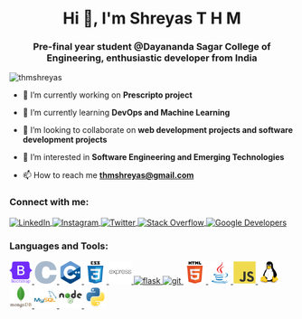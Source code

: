 <h1 align="center">Hi 👋, I'm Shreyas T H M</h1>
<h3 align="center">Pre-final year student @Dayananda Sagar College of Engineering, enthusiastic developer from India</h3>

<p align="left"> <img src="https://komarev.com/ghpvc/?username=thmshreyas&label=Profile%20views&color=0e75b6&style=flat" alt="thmshreyas" /> </p>

- 🔭 I’m currently working on **Prescripto project**

- 🌱 I’m currently learning **DevOps and Machine Learning**

- 👯 I’m looking to collaborate on **web development projects and software development projects**

- 👀 I’m interested in **Software Engineering and Emerging Technologies**

- 📫 How to reach me **thmshreyas@gmail.com**

<h3 align="left">Connect with me:</h3>
<p align="left">
  <a href="https://linkedin.com/in/shreyas-t-h-m" target="blank">
    <img align="center" src="https://raw.githubusercontent.com/rahuldkjain/github-profile-readme-generator/master/src/images/icons/Social/linked-in-alt.svg" alt="LinkedIn" height="30" width="40" />
  </a>
  <a href="https://instagram.com/your_instagram_username" target="blank">
    <img align="center" src="https://cdn.jsdelivr.net/npm/simple-icons@v5/icons/instagram.svg" alt="Instagram" height="30" width="40" />
  </a>
  <a href="https://twitter.com/your_twitter_username" target="blank">
    <img align="center" src="https://cdn.jsdelivr.net/npm/simple-icons@v5/icons/twitter.svg" alt="Twitter" height="30" width="40" />
  </a>
  <a href="[https://stackoverflow.com/users/your_stackoverflow_id](https://stackexchange.com/users/39388371/shreyas-t-h-m)" target="blank">
    <img align="center" src="https://cdn.jsdelivr.net/npm/simple-icons@v5/icons/stackoverflow.svg" alt="Stack Overflow" height="30" width="40" />
  </a>
  <a href="https://developers.google.com/profile/your_google_profile" target="blank">
    <img align="center" src="https://cdn.jsdelivr.net/npm/simple-icons@v5/icons/google.svg" alt="Google Developers" height="30" width="40" />
  </a>
</p>

<h3 align="left">Languages and Tools:</h3>
<p align="left">
  <a href="https://getbootstrap.com" target="_blank" rel="noreferrer"> <img src="https://raw.githubusercontent.com/devicons/devicon/master/icons/bootstrap/bootstrap-plain-wordmark.svg" alt="bootstrap" width="40" height="40"/> </a>
  <a href="https://www.cprogramming.com/" target="_blank" rel="noreferrer"> <img src="https://raw.githubusercontent.com/devicons/devicon/master/icons/c/c-original.svg" alt="c" width="40" height="40"/> </a>
  <a href="https://www.w3schools.com/cpp/" target="_blank" rel="noreferrer"> <img src="https://raw.githubusercontent.com/devicons/devicon/master/icons/cplusplus/cplusplus-original.svg" alt="cplusplus" width="40" height="40"/> </a>
  <a href="https://www.w3schools.com/css/" target="_blank" rel="noreferrer"> <img src="https://raw.githubusercontent.com/devicons/devicon/master/icons/css3/css3-original-wordmark.svg" alt="css3" width="40" height="40"/> </a>
  <a href="https://expressjs.com" target="_blank" rel="noreferrer"> <img src="https://raw.githubusercontent.com/devicons/devicon/master/icons/express/express-original-wordmark.svg" alt="express" width="40" height="40"/> </a>
  <a href="https://flask.palletsprojects.com/" target="_blank" rel="noreferrer"> <img src="https://www.vectorlogo.zone/logos/pocoo_flask/pocoo_flask-icon.svg" alt="flask" width="40" height="40"/> </a>
  <a href="https://git-scm.com/" target="_blank" rel="noreferrer"> <img src="https://www.vectorlogo.zone/logos/git-scm/git-scm-icon.svg" alt="git" width="40" height="40"/> </a>
  <a href="https://www.w3.org/html/" target="_blank" rel="noreferrer"> <img src="https://raw.githubusercontent.com/devicons/devicon/master/icons/html5/html5-original-wordmark.svg" alt="html5" width="40" height="40"/> </a>
  <a href="https://www.java.com" target="_blank" rel="noreferrer"> <img src="https://raw.githubusercontent.com/devicons/devicon/master/icons/java/java-original.svg" alt="java" width="40" height="40"/> </a>
  <a href="https://developer.mozilla.org/en-US/docs/Web/JavaScript" target="_blank" rel="noreferrer"> <img src="https://raw.githubusercontent.com/devicons/devicon/master/icons/javascript/javascript-original.svg" alt="javascript" width="40" height="40"/> </a>
  <a href="https://www.linux.org/" target="_blank" rel="noreferrer"> <img src="https://raw.githubusercontent.com/devicons/devicon/master/icons/linux/linux-original.svg" alt="linux" width="40" height="40"/> </a>
  <a href="https://www.mongodb.com/" target="_blank" rel="noreferrer"> <img src="https://raw.githubusercontent.com/devicons/devicon/master/icons/mongodb/mongodb-original-wordmark.svg" alt="mongodb" width="40" height="40"/> </a>
  <a href="https://www.mysql.com/" target="_blank" rel="noreferrer"> <img src="https://raw.githubusercontent.com/devicons/devicon/master/icons/mysql/mysql-original-wordmark.svg" alt="mysql" width="40" height="40"/> </a>
  <a href="https://nodejs.org" target="_blank" rel="noreferrer"> <img src="https://raw.githubusercontent.com/devicons/devicon/master/icons/nodejs/nodejs-original-wordmark.svg" alt="nodejs" width="40" height="40"/> </a>
  <a href="https://www.python.org" target="_blank" rel="noreferrer"> <img src="https://raw.githubusercontent.com/devicons/devicon/master/icons/python/python-original.svg" alt="python" width="40" height="40"/> </a>
</p>
